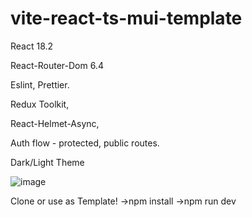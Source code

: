 # vite-react-ts-mui-template

React 18.2

React-Router-Dom 6.4

Eslint, Prettier.

Redux Toolkit,

React-Helmet-Async,

Auth flow - protected, public routes.

Dark/Light Theme

![image](https://user-images.githubusercontent.com/56837461/198404530-3794150c-cc3e-4811-911c-3a81120539c3.png)



Clone or use as Template!
->npm install
->npm run dev
